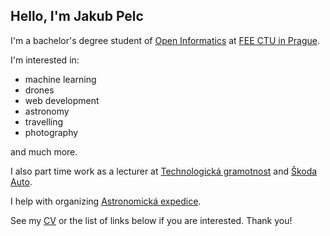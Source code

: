 ## Hello, I'm Jakub Pelc

I'm a bachelor's degree student of [Open Informatics](https://oi.fel.cvut.cz/cs/) at [FEE CTU in Prague](https://fel.cvut.cz/cs).

I'm interested in:
- machine learning
- drones
- web development
- astronomy
- travelling
- photography

and much more.

I also part time work as a lecturer at [Technologická gramotnost](https://www.technologicka-gramotnost.cz/) and [Škoda Auto](https://skodaauto-edulab.cz/).

I help with organizing [Astronomická expedice](https://astronomickaexpedice.cz/).

See my [CV](./cv) or the list of links below if you are interested. Thank you!